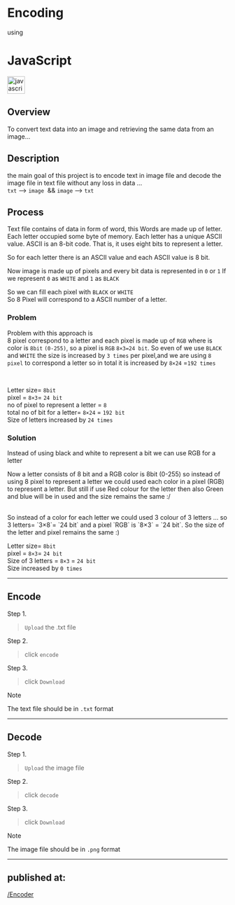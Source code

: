# Encoding

using

# JavaScript



<div align="left">
  <img src="https://cdn.jsdelivr.net/gh/devicons/devicon/icons/javascript/javascript-original.svg" height="40" alt="javascript logo" />
</div>


          


## Overview
To convert text data into an image and retrieving the same data from an image...



## Description
the main goal of this project is to encode text in image file and decode the image file in text file without any loss in data ...<br>
`txt` --> `image`  && `image` --> `txt`

## Process
Text file contains of data in form of word, this Words are made up of letter. Each letter occupied some byte of memory. Each letter has a unique ASCII value. ASCII is an 8-bit code. That is, it uses eight bits to represent a letter.

So for each letter there is an ASCII value and each ASCII value is 8 bit.

Now image is made up of pixels and every bit data is represented in `0` or `1`
If we represent `0` as `WHITE` and `1` as `BLACK`

So we can fill each pixel with `BLACK` or `WHITE`<br>
So 8 Pixel will correspond to a ASCII number of a letter.

### Problem
Problem with this approach is <br>
8 pixel correspond to a letter and each pixel is made up of `RGB` where is color is `8bit` `(0-255)`, so a pixel is `RGB` `8×3=24 bit`. So even of we use `BLACK` and `WHITE` the size is increased by `3 times` per pixel,and we are using `8 pixel` to correspond a letter so in total it is increased by `8×24` =`192 times`

<br>

Letter size= `8bit`     <br>
pixel = `8×3`= `24 bit`     <br>
no of pixel to represent a letter = `8`     <br>
total no of bit for a letter= `8×24` = `192 bit`     <br>
Size of letters increased by `24 times` 


### Solution
Instead of using black and white to represent a bit we can use RGB for a letter 

Now a letter consists of 8 bit and a RGB color is 8bit (0-255) so instead of using 8 pixel to represent a letter we could used each color in a pixel (RGB) to represent a letter. But still if use Red colour for the letter then also Green and blue will be in used and the size remains the same :/

<br>
So instead of a color for each letter we could used 3 colour of 3 letters ... so 3 letters= `3×8`= `24 bit`  and a pixel `RGB` is `8×3` = `24 bit`. So the size of the letter and pixel remains the same :)

Letter size= `8bit`     <br>
pixel = `8×3`= `24 bit`     <br>
Size of 3 letters = `8×3` = `24 bit`    <br>
Size increased by `0 times` 




---

## Encode

Step 1.
> `Upload` the .txt file 

Step 2.
>click `encode`

Step 3.
>click `Download`

> [!NOTE]
>The text file should be in  `.txt` format


___

## Decode

Step 1.
> `Upload` the image file 

Step 2.
>click `decode`

Step 3.
>click `Download`


> [!NOTE]
>The image file should be in `.png` format

___

## published at:
[/Encoder](https://imposter404.github.io/Encoder)